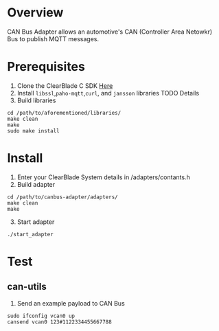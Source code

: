 # Overview

CAN Bus Adapter allows an automotive's CAN (Controller Area Netowkr) Bus to publish MQTT messages.

# Prerequisites

1. Clone the ClearBlade C SDK [Here](https://github.com/ClearBlade/ClearBlade-C-SDK)
2. Install `libssl`,`paho-mqtt`,`curl`, and `jansson` libraries TODO Details
3. Build libraries

```
cd /path/to/aforementioned/libraries/
make clean
make
sudo make install
```
# Install

1. Enter your ClearBlade System details in /adapters/contants.h
2. Build adapter

```
cd /path/to/canbus-adapter/adapters/
make clean
make
```

3. Start adapter

```
./start_adapter
```

# Test

## can-utils

1. Send an example payload to CAN Bus

```
sudo ifconfig vcan0 up
cansend vcan0 123#1122334455667788
```